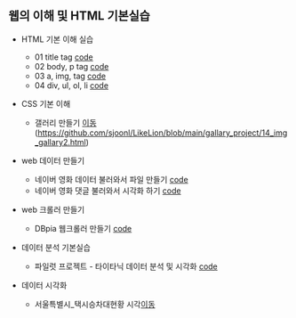 ## 웹의 이해 및 HTML 기본실습
  * HTML 기본 이해 실습
    *  01 title tag [code](https://github.com/sjoonl/LikeLion/blob/main/web_html/01_html_title.html)
    *  02 body, p tag [code](https://github.com/sjoonl/LikeLion/blob/main/web_html/02_html_body_p.html)
    *  03 a, img, tag [code](https://github.com/sjoonl/LikeLion/blob/main/web_html/03_html_link_img.html)
    *  04 div, ul, ol, li [code](https://github.com/sjoonl/LikeLion/blob/main/web_html/04_html_div_span.html)
  * CSS 기본 이해
    * 갤러리 만들기 [이동](https://sjoonl.github.io/LikeLion/gallary_project/14_img_gallary2.html) (https://github.com/sjoonl/LikeLion/blob/main/gallary_project/14_img_gallary2.html)
  * web 데이터 만들기
     *  네이버 영화 데이터 불러와서 파일 만들기 [code](https://github.com/sjoonl/LikeLion/blob/main/web_data/07_movie_info_get.py)
     *  네이버 영화 댓글 불러와서 시각화 하기 [code](https://github.com/sjoonl/LikeLion/blob/main/web_data/14_my_movie_review.py)
  
  * web 크롤러 만들기
    * DBpia 웹크롤러 만들기 [code](https://github.com/sjoonl/LikeLion/blob/main/DBpia_crawler/DBpia%20%ED%81%AC%EB%A1%A4%EB%9F%AC.ipynb)
 * 데이터 분석 기본실습
   * 파일럿 프로젝트  - 타이타닉 데이터 분석 및 시각화 [code](https://github.com/sjoonl/LikeLion/blob/main/Titanic_data/%ED%83%80%EC%9D%B4%ED%83%80%EB%8B%89%20%EB%8D%B0%EC%9D%B4%ED%84%B0%20%EB%8B%A4%EB%A3%A8%EA%B8%B0.ipynb)

 * 데이터 시각화
   * 서울특별시_택시승차대현황 시각[이동](https://sjoonl.github.io/LikeLion/지도시각화/서울특별시_택시승차대현황.html)
